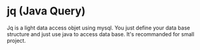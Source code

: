 jq (Java Query)
==

Jq is a light data access objet using mysql. You just define your data base structure and just use java to access data base. It's recommanded for small project.
